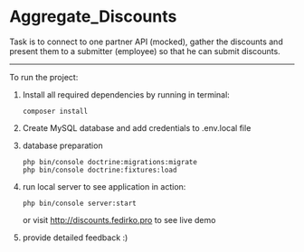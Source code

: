# Aggregate_Discounts

Task is to connect to one partner API (mocked), gather the discounts and present them to a submitter (employee) so that he can submit discounts.

---

To run the project:

1. Install all required dependencies by running in terminal:

    ```composer install```

2. Create MySQL database and add credentials to .env.local file

3. database preparation
    ```
    php bin/console doctrine:migrations:migrate
    php bin/console doctrine:fixtures:load
    ```

3. run local server to see application in action:
    
    ```php bin/console server:start```

    or visit http://discounts.fedirko.pro to see live demo
    
4.  provide detailed feedback :)
